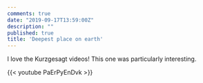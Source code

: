 ```yaml
---
comments: true
date: "2019-09-17T13:59:00Z"
description: ""
published: true
title: 'Deepest place on earth'
---
```


I love the Kurzgesagt videos! This one was particularly interesting.

{{< youtube PaErPyEnDvk >}}